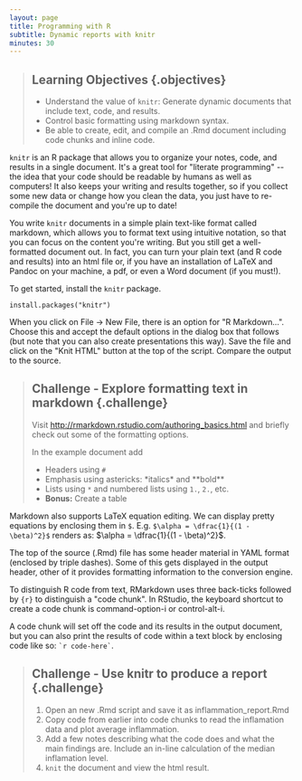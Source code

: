 ```yaml
---
layout: page
title: Programming with R
subtitle: Dynamic reports with knitr
minutes: 30
---
```


> ## Learning Objectives {.objectives}
>
> * Understand the value of `knitr`: Generate dynamic documents that include text, code, and results.
> * Control basic formatting using markdown syntax.
> * Be able to create, edit, and compile an .Rmd document including code chunks and inline code.

`knitr` is an R package that allows you to organize your notes, code, and results in a single document. It's a great tool for "literate programming" -- the idea that your code should be readable by humans as well as computers! It also keeps your writing and results together, so if you collect some new data or change how you clean the data, you just have to re-compile the document and you're up to date!

You write `knitr` documents in a simple plain text-like format called markdown, which allows you to format text using intuitive notation, so that you can focus on the content you're writing. But you still get a well-formatted document out. In fact, you can turn your plain text (and R code and results) into an html file or, if you have an installation of LaTeX and Pandoc on your machine, a pdf, or even a Word document (if you must!).

To get started, install the `knitr` package.


~~~{.r}
install.packages("knitr")
~~~

When you click on File -> New File, there is an option for "R Markdown...". Choose this and accept the default options in the dialog box that follows (but note that you can also create presentations this way). Save the file and click on the "Knit HTML" button at the top of the script. Compare the output to the source.

> ## Challenge - Explore formatting text in markdown {.challenge}
>
> Visit <http://rmarkdown.rstudio.com/authoring_basics.html> and briefly check out some of the formatting options. 
>
> In the example document add
> 
> * Headers using `#`
> * Emphasis using astericks:  \*italics\* and \*\*bold\*\*
> * Lists using `*` and numbered lists using `1.`, `2.`, etc.
> * **Bonus:** Create a table

Markdown also supports LaTeX equation editing. We can display pretty equations by enclosing them in `$`. E.g. `$\alpha = \dfrac{1}{(1 - \beta)^2}$` renders as: $\alpha = \dfrac{1}{(1 - \beta)^2}$.

The top of the source (.Rmd) file has some header material in YAML format (enclosed by triple dashes). Some of this gets displayed in the output header, other of it provides formatting information to the conversion engine. 

To distinguish R code from text, RMarkdown uses three back-ticks followed by `{r}` to distinguish a "code chunk". In RStudio, the keyboard shortcut to create a code chunk is command-option-i or control-alt-i.

A code chunk will set off the code and its results in the output document, but you can also print the results of code within a text block by enclosing code like so: `` `r code-here` ``.

> ## Challenge - Use knitr to produce a report {.challenge}
>
> 1. Open an new .Rmd script and save it as inflammation_report.Rmd
> 2. Copy code from earlier into code chunks to read the inflamation data and plot average inflammation.
> 3. Add a few notes describing what the code does and what the main findings are. Include an in-line calculation of the median inflamation level.
> 4. `knit` the document and view the html result.
